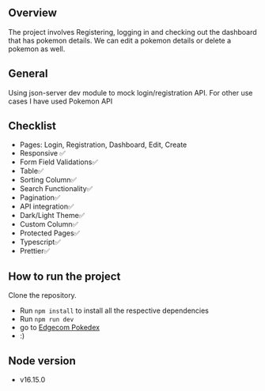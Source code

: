 ## Overview
The project involves Registering, logging in and checking out the dashboard that has pokemon details.
We can edit a pokemon details or delete a pokemon as well.

## General
Using json-server dev module to mock login/registration API.
For other use cases I have used Pokemon API

## Checklist
- Pages: Login, Registration, Dashboard, Edit, Create
- Responsive ✅
- Form Field Validations✅
- Table✅
- Sorting Column✅
- Search Functionality✅
- Pagination✅
- API integration✅
- Dark/Light Theme✅
- Custom Column✅
- Protected Pages✅
- Typescript✅
- Prettier✅

## How to run the project

Clone the repository.
- Run ```npm install``` to install all the respective dependencies
- Run ```npm run dev```
- go to [Edgecom Pokedex](http://localhost:3000/)
- :)

## Node version
- v16.15.0
